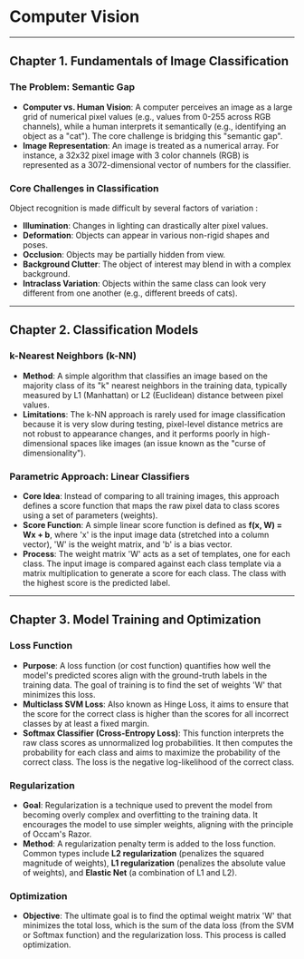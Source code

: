 # Computer Vision
***
## Chapter 1. Fundamentals of Image Classification
### The Problem: Semantic Gap
- **Computer vs. Human Vision**: A computer perceives an image as a large grid of numerical pixel values (e.g., values from 0-255 across RGB channels), while a human interprets it semantically (e.g., identifying an object as a "cat"). The core challenge is bridging this "semantic gap".
- **Image Representation**: An image is treated as a numerical array. For instance, a 32x32 pixel image with 3 color channels (RGB) is represented as a 3072-dimensional vector of numbers for the classifier.

### Core Challenges in Classification
Object recognition is made difficult by several factors of variation :
- **Illumination**: Changes in lighting can drastically alter pixel values.
- **Deformation**: Objects can appear in various non-rigid shapes and poses.
- **Occlusion**: Objects may be partially hidden from view.
- **Background Clutter**: The object of interest may blend in with a complex background.
- **Intraclass Variation**: Objects within the same class can look very different from one another (e.g., different breeds of cats).
***
## Chapter 2. Classification Models
### k-Nearest Neighbors (k-NN)
- **Method**: A simple algorithm that classifies an image based on the majority class of its "k" nearest neighbors in the training data, typically measured by L1 (Manhattan) or L2 (Euclidean) distance between pixel values.
- **Limitations**: The k-NN approach is rarely used for image classification because it is very slow during testing, pixel-level distance metrics are not robust to appearance changes, and it performs poorly in high-dimensional spaces like images (an issue known as the "curse of dimensionality").

### Parametric Approach: Linear Classifiers
- **Core Idea**: Instead of comparing to all training images, this approach defines a score function that maps the raw pixel data to class scores using a set of parameters (weights).
- **Score Function**: A simple linear score function is defined as **f(x, W) = Wx + b**, where 'x' is the input image data (stretched into a column vector), 'W' is the weight matrix, and 'b' is a bias vector.
- **Process**: The weight matrix 'W' acts as a set of templates, one for each class. The input image is compared against each class template via a matrix multiplication to generate a score for each class. The class with the highest score is the predicted label.
***
## Chapter 3. Model Training and Optimization
### Loss Function
- **Purpose**: A loss function (or cost function) quantifies how well the model's predicted scores align with the ground-truth labels in the training data. The goal of training is to find the set of weights 'W' that minimizes this loss.
- **Multiclass SVM Loss**: Also known as Hinge Loss, it aims to ensure that the score for the correct class is higher than the scores for all incorrect classes by at least a fixed margin.
- **Softmax Classifier (Cross-Entropy Loss)**: This function interprets the raw class scores as unnormalized log probabilities. It then computes the probability for each class and aims to maximize the probability of the correct class. The loss is the negative log-likelihood of the correct class.

### Regularization
- **Goal**: Regularization is a technique used to prevent the model from becoming overly complex and overfitting to the training data. It encourages the model to use simpler weights, aligning with the principle of Occam's Razor.
- **Method**: A regularization penalty term is added to the loss function. Common types include **L2 regularization** (penalizes the squared magnitude of weights), **L1 regularization** (penalizes the absolute value of weights), and **Elastic Net** (a combination of L1 and L2).

### Optimization
- **Objective**: The ultimate goal is to find the optimal weight matrix 'W' that minimizes the total loss, which is the sum of the data loss (from the SVM or Softmax function) and the regularization loss. This process is called optimization.
